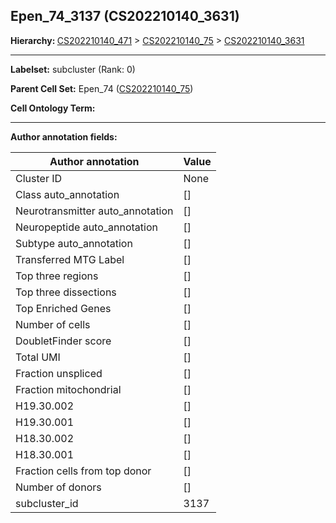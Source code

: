 ## Epen_74_3137 (CS202210140_3631)
<b>Hierarchy: </b>
[CS202210140_471](https://purl.brain-bican.org/taxonomy/CS202210140#CS202210140_471) >
[CS202210140_75](https://purl.brain-bican.org/taxonomy/CS202210140#CS202210140_75) >
[CS202210140_3631](https://purl.brain-bican.org/taxonomy/CS202210140#CS202210140_3631)

---


**Labelset:** subcluster (Rank: 0)

**Parent Cell Set:** Epen_74 ([CS202210140_75](https://purl.brain-bican.org/taxonomy/CS202210140#CS202210140_75))



**Cell Ontology Term:** 

[MARKER GENES.]: #


---

[TRANSFERRED ANNOTATIONS.]: #


[AUTHOR ANNOTATION FIELDS.]: #


**Author annotation fields:**

| Author annotation | Value |
|-------------------|-------|
|Cluster ID|None|
|Class auto_annotation|[]|
|Neurotransmitter auto_annotation|[]|
|Neuropeptide auto_annotation|[]|
|Subtype auto_annotation|[]|
|Transferred MTG Label|[]|
|Top three regions|[]|
|Top three dissections|[]|
|Top Enriched Genes|[]|
|Number of cells|[]|
|DoubletFinder score|[]|
|Total UMI|[]|
|Fraction unspliced|[]|
|Fraction mitochondrial|[]|
|H19.30.002|[]|
|H19.30.001|[]|
|H18.30.002|[]|
|H18.30.001|[]|
|Fraction cells from top donor|[]|
|Number of donors|[]|
|subcluster_id|3137|
